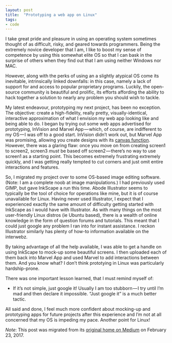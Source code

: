 ```yaml
---
layout: post
title:  "Prototyping a web app on Linux"
tags:
- code
---
```


I take great pride and pleasure in using an operating system sometimes thought of as difficult, risky, and geared towards programmers. Being the extremely novice developer that I am, I like to boost my sense of competence by using this somewhat elite OS so that I can bask in the surprise of others when they find out that I am using neither Windows nor MAC.  
<!--more-->  
However, along with the perks of using an a slightly atypical OS come its inevitable, intrinsically linked downfalls: in this case, namely a lack of support for and access to popular proprietary programs. Luckily, the open-source community is beautiful and prolific, its efforts affording the ability to hack together a solution to nearly any problem you should wish to tackle.  

My latest endeavour, prototyping my next project, has been no exception. The objective: create a high-fidelity, really pretty, visually-identical, interactive approximation of what I envision my web app looking like and being able to do. I began by trying out some web apps advertised for prototyping, InVision and Marvel App — which, of course, are indifferent to my OS — I was off to a good start. InVision didn’t work out, but Marvel App was promising, allowing you create designs with its [canvas function](http://blog.marvelapp.com/introducing-canvas-design-wireframe-and-animate-directly-in-marvel/). However, there was a glaring flaw: once you move on from creating screen1 to screen2, screen3 *must* be based off screen2 — there’s no way to use screen1 as a starting point. This becomes extremely frustrating extremely quickly, and I was getting really tempted to cut corners and just omit entire interactions and features.  

So, I migrated my project over to some OS-based image editing software. (Note: I am a complete noob at image manipulations.) I had previously used GIMP, but gave InkScape a run this time. Abode Illustrator seems to typically be the tool of choice for operations like mine, but it is of course unavailable for Linux. Having never used Illustrator, I expect that I experienced exactly the same amount of difficulty getting started with InkScape as I would have with Illustrator. As with many things on the most user-friendly Linux distros (ie Ubuntu based), there is a wealth of online knowledge in the form of question forums and tutorials. This meant that I could just google any problem I ran into for instant assistance. I reckon Illustrator similarly has plenty of how-to information available on the interwebz.  

By taking advantage of all the help available, I was able to get a handle on using InkScape to mock-up some beautiful screens. I then uploaded each of them back into Marvel App and used Marvel to add interactions between them. And you know what? I don’t think prototying in Linux was particularly hardship-prone.  

There was one important lesson learned, that I must remind myself of:  

- If it’s not simple, just google it!
Usually I am too stubborn — I try until I’m mad and then declare it impossible. “Just google it” is a much better tactic.  

All said and done, I feel much more confident about mocking-up and prototyping apps for future projects after this experience and I’m not at all concerned that my OS is impeding my pace. Another point for Linux!  

*Note*: This post was migrated from its [original home on Medium](https://medium.com/@heatherbooker/prototyping-a-web-app-on-linux-a2834e9a4c55#.o2b92lp0v) on February 23, 2017.
